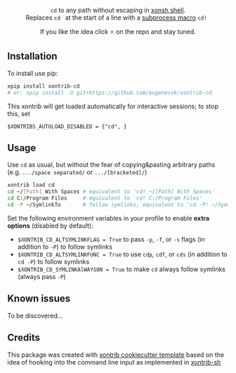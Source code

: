 <p align="center">
<code>cd</code> to any path without escaping in <a href="https://xon.sh">xonsh shell</a>.
<br/>
Replaces <code>cd </code> at the start of a line with a <a href="https://xon.sh/tutorial_macros.html#subprocess-macros">subprocess macro</a> <code>cd! </code> 
</p>

<p align="center">  
If you like the idea click ⭐ on the repo and stay tuned.
</p>


## Installation

To install use pip:

```bash
xpip install xontrib-cd
# or: xpip install -U git+https://github.com/eugenesvk/xontrib-cd
```

This xontrib will get loaded automatically for interactive sessions; to stop this, set

```xonsh
$XONTRIBS_AUTOLOAD_DISABLED = {"cd", }
```

## Usage

Use `cd` as usual, but without the fear of copying&pasting arbitrary paths (e.g. `.../space separated/` or `.../[bracketed]/`)

```bash
xontrib load cd
cd ~/[Path] With Spaces	# equivalent to 'cd! ~/[Path] With Spaces'
cd C:/Program Files    	# equivalent to 'cd! C:/Program Files'
cd -P ~/SymlinkTo      	# follow symlinks, equivalent to 'cd -P! ~/SymlinkTo'
```

Set the following environment variables in your profile to enable __extra options__ (disabled by default):

  - `$XONTRIB_CD_ALTSYMLINKFLAG = True` to pass `-p`, `-f`, or `-s` flags (in addition to `-P`) to follow symlinks
  - `$XONTRIB_CD_ALTSYMLINKFUNC = True` to use `cdp`, `cdf`, or `cds` (in addition to `cd -P`) to follow symlinks
  - `$XONTRIB_CD_SYMLINKAlWAYSON = True` to make `cd` always follow symlinks (always pass `-P`)

## Known issues

To be discovered...

## Credits

This package was created with [xontrib cookiecutter template](https://github.com/xonsh/xontrib-cookiecutter) based on the idea of hooking into the command line input as implemented in [xontrib-sh](https://github.com/anki-code/xontrib-sh)
